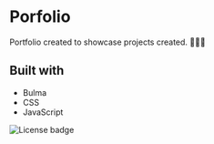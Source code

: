 # Porfolio 

Portfolio created to showcase projects created. 👩🏽‍💻



## Built with 
* Bulma
* CSS
* JavaScript 




 ![License badge](https://img.shields.io/badge/license-MIT-brightgreen)